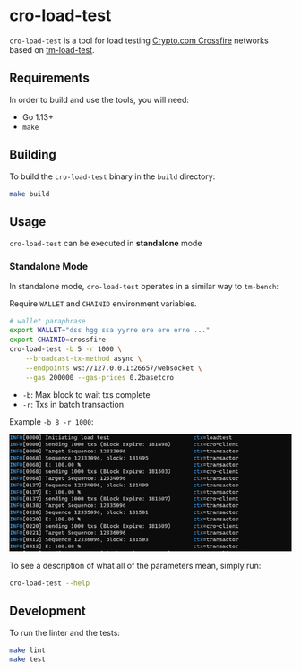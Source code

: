 # cro-load-test

`cro-load-test` is a tool for load
testing [Crypto.com Crossfire](https://chain.crypto.com/crossfire) networks based on [tm-load-test](https://github.com/informalsystems/tm-load-test).

## Requirements
In order to build and use the tools, you will need:

* Go 1.13+
* `make`

## Building
To build the `cro-load-test` binary in the `build` directory:

```bash
make build
```

## Usage
`cro-load-test` can be executed in **standalone** mode

### Standalone Mode
In standalone mode, `cro-load-test` operates in a similar way to `tm-bench`:

Require `WALLET` and `CHAINID` environment variables.

```bash
# wallet paraphrase
export WALLET="dss hgg ssa yyrre ere ere erre ..."
export CHAINID=crossfire
cro-load-test -b 5 -r 1000 \
    --broadcast-tx-method async \
    --endpoints ws://127.0.0.1:26657/websocket \
    --gas 200000 --gas-prices 0.2basetcro
```

- `-b`: Max block to wait txs complete
- `-r`: Txs in batch transaction

Example `-b 8 -r 1000`:

![1000tx 8block](assets/sequence-8-1000.png)


To see a description of what all of the parameters mean, simply run:

```bash
cro-load-test --help
```

## Development
To run the linter and the tests:

```bash
make lint
make test
```

